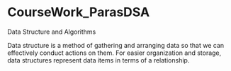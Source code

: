 # CourseWork_ParasDSA
Data Structure and Algorithms



Data structure is a method of gathering and arranging data so that we can effectively conduct actions on them. For easier organization and storage, data structures represent data items in terms of a relationship.

